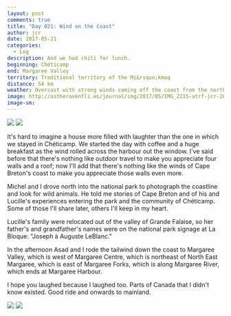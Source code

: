 ```yaml
---
layout: post
comments: true
title: "Day 021: Wind on the Coast"
author: jcr
date: 2017-05-21
categories:
  - Log
description: And we had chili for lunch.
beginning: Chéticamp
end: Margaree Valley
territory: Traditional territory of the Mi&rsquo;kmaq 
distance: 54 km
weather: Overcast with strong winds coming off the coast from the northwest, 8 ºC
image: http://astheravenfli.es/journal/img/2017/05/IMG_2215-atrf-jcr-2000-web.jpg
image-sm:
---
```


<img src="http://astheravenfli.es/journal/img/2017/05/IMG_2140-atrf-jcr-2000-web.jpg">

<img src="http://astheravenfli.es/journal/img/2017/05/IMG_2143-atrf-jcr-2000-web.jpg">

It's hard to imagine a house more filled with laughter than the one in which we stayed in Chéticamp. We started the day with coffee and a huge breakfast as the wind rolled across the harbour out the window. I've said before that there's nothing like outdoor travel to make you appreciate four walls and a roof; now I'll add that there's nothing like the winds of Cape Breton's coast to make you appreciate those walls even more.

Michel and I drove north into the national park to photograph the coastline and look for wild animals. He told me stories of Cape Breton and of his and Lucille's experiences entering the park and the community of Chéticamp. Some of those I'll share later, others I'll keep in my heart.

Lucille's family were relocated out of the valley of Grande Falaise, so her father's and grandfather's names were on the national park signage at La Bloque: "Joseph à Auguste LeBlanc."

In the afternoon Asad and I rode the tailwind down the coast to Margaree Valley, which is west of Margaree Centre, which is northeast of North East Margaree, which is east of Margaree Forks, which is along Margaree River, which ends at Margaree Harbour.

I hope you laughed because I laughed too. Parts of Canada that I didn't know existed. Good ride and onwards to mainland.

<img src="http://astheravenfli.es/journal/img/2017/05/IMG_8130-atrf-ac-2000-web.jpg">

<img src="http://astheravenfli.es/journal/img/2017/05/IMG_8128-atrf-ac-2000-web.jpg">